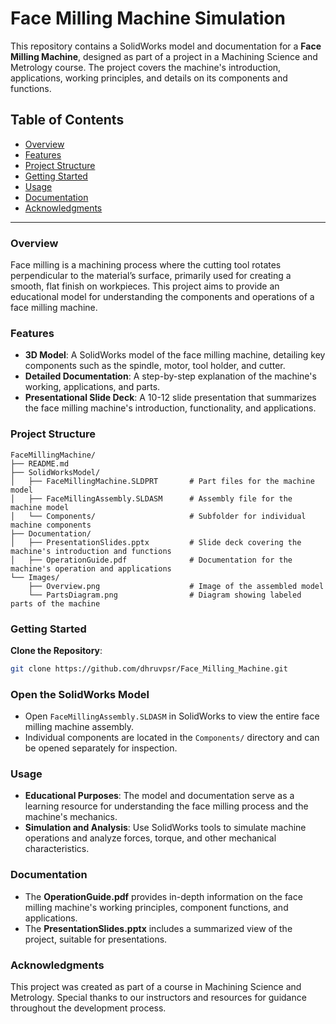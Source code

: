 # Face Milling Machine Simulation

This repository contains a SolidWorks model and documentation for a **Face Milling Machine**, designed as part of a project in a Machining Science and Metrology course. The project covers the machine's introduction, applications, working principles, and details on its components and functions.

## Table of Contents

- [Overview](#overview)
- [Features](#features)
- [Project Structure](#project-structure)
- [Getting Started](#getting-started)
- [Usage](#usage)
- [Documentation](#documentation)
- [Acknowledgments](#acknowledgments)

---

### Overview

Face milling is a machining process where the cutting tool rotates perpendicular to the material’s surface, primarily used for creating a smooth, flat finish on workpieces. This project aims to provide an educational model for understanding the components and operations of a face milling machine.

### Features

- **3D Model**: A SolidWorks model of the face milling machine, detailing key components such as the spindle, motor, tool holder, and cutter.
- **Detailed Documentation**: A step-by-step explanation of the machine's working, applications, and parts.
- **Presentational Slide Deck**: A 10-12 slide presentation that summarizes the face milling machine's introduction, functionality, and applications.

### Project Structure

```plaintext
FaceMillingMachine/
├── README.md
├── SolidWorksModel/
│   ├── FaceMillingMachine.SLDPRT       # Part files for the machine model
│   ├── FaceMillingAssembly.SLDASM      # Assembly file for the machine model
│   └── Components/                     # Subfolder for individual machine components
├── Documentation/
│   ├── PresentationSlides.pptx         # Slide deck covering the machine's introduction and functions
│   ├── OperationGuide.pdf              # Documentation for the machine's operation and applications
└── Images/
    ├── Overview.png                    # Image of the assembled model
    └── PartsDiagram.png                # Diagram showing labeled parts of the machine

```
### Getting Started
 **Clone the Repository**:
   ```bash
   git clone https://github.com/dhruvpsr/Face_Milling_Machine.git

```

### Open the SolidWorks Model

- Open `FaceMillingAssembly.SLDASM` in SolidWorks to view the entire face milling machine assembly.
- Individual components are located in the `Components/` directory and can be opened separately for inspection.

### Usage

- **Educational Purposes**: The model and documentation serve as a learning resource for understanding the face milling process and the machine's mechanics.
- **Simulation and Analysis**: Use SolidWorks tools to simulate machine operations and analyze forces, torque, and other mechanical characteristics.

### Documentation

- The **OperationGuide.pdf** provides in-depth information on the face milling machine's working principles, component functions, and applications.
- The **PresentationSlides.pptx** includes a summarized view of the project, suitable for presentations.

### Acknowledgments

This project was created as part of a course in Machining Science and Metrology. Special thanks to our instructors and resources for guidance throughout the development process.
